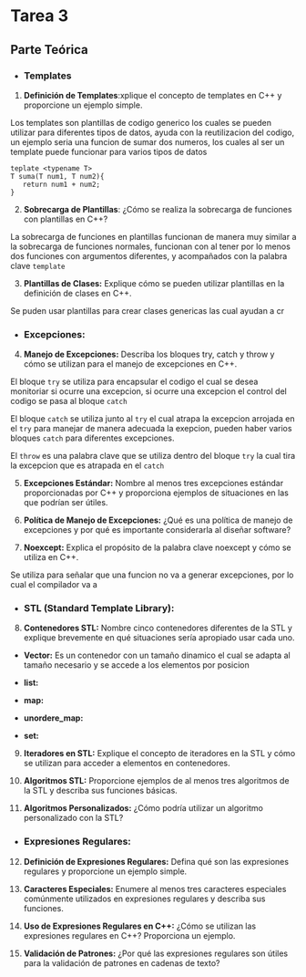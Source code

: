 # Tarea 3

## Parte Teórica 
- ### **Templates**
1. **Definición de Templates**:xplique el concepto de templates en C++ y
proporcione un ejemplo simple.

Los templates son plantillas de codigo generico los cuales se pueden utilizar para diferentes tipos de datos, ayuda con la reutilizacion del codigo, un ejemplo seria una funcion de sumar dos numeros, los cuales al ser un template puede funcionar para varios tipos de datos

 ```
teplate <typename T>
T suma(T num1, T num2){
    return num1 + num2;
}
  ```


2. **Sobrecarga de Plantillas**: ¿Cómo se realiza la sobrecarga de funciones con
plantillas en C++?

La sobrecarga de funciones en plantillas funcionan de manera muy similar a la sobrecarga de funciones normales, funcionan con al tener por lo menos dos funciones con argumentos diferentes, y acompañados con la palabra clave `template`


3. **Plantillas de Clases:** Explique cómo se pueden utilizar plantillas en la definición de clases en C++.

Se puden usar plantillas para crear clases genericas las cual ayudan a cr 



- ### **Excepciones:**

4. **Manejo de Excepciones:** Describa los bloques try, catch y throw y cómo
se utilizan para el manejo de excepciones en C++.

El bloque `try` se utiliza para encapsular el codigo el cual se desea monitoriar si ocurre una excepcion, si ocurre una excepcion el control del codigo se pasa al bloque `catch`

El bloque `catch` se utiliza junto al `try` el cual atrapa la excepcion arrojada en el `try` para manejar de manera adecuada la exepcion, pueden haber varios bloques `catch` para diferentes excepciones.

El `throw` es una palabra clave que se utiliza dentro del bloque `try` la cual tira la excepcion que es atrapada en el `catch`

5. **Excepciones Estándar:** Nombre al menos tres excepciones estándar proporcionadas por C++ y proporciona ejemplos de situaciones en las que podrían ser
útiles.
6. **Política de Manejo de Excepciones:** ¿Qué es una política de manejo de
excepciones y por qué es importante considerarla al diseñar software?




7. **Noexcept:** Explica el propósito de la palabra clave noexcept y cómo se utiliza
en C++.

Se utiliza para señalar que una funcion no va a generar excepciones, por lo cual el compilador va a 


- ### **STL (Standard Template Library):**
8. **Contenedores STL:** Nombre cinco contenedores diferentes de la STL y explique brevemente en qué situaciones sería apropiado usar cada uno.

- **Vector:** Es un contenedor con un tamaño dinamico el cual se adapta al tamaño  necesario y se accede a los elementos por posicion

- **list:**

- **map:**

- **unordere_map:**

- **set:**

9. **Iteradores en STL:** Explique el concepto de iteradores en la STL y cómo se
utilizan para acceder a elementos en contenedores.

10. **Algoritmos STL:** Proporcione ejemplos de al menos tres algoritmos de la
STL y describa sus funciones básicas.

11. **Algoritmos Personalizados:** ¿Cómo podría utilizar un algoritmo personalizado con la STL?

- ### **Expresiones Regulares:**
12. **Definición de Expresiones Regulares:** Defina qué son las expresiones
regulares y proporcione un ejemplo simple.

13. **Caracteres Especiales:** Enumere al menos tres caracteres especiales comúnmente utilizados en expresiones regulares y describa sus funciones.

14. **Uso de Expresiones Regulares en C++:** ¿Cómo se utilizan las expresiones regulares en C++? Proporciona un ejemplo.

15. **Validación de Patrones:** ¿Por qué las expresiones regulares son útiles para
la validación de patrones en cadenas de texto?